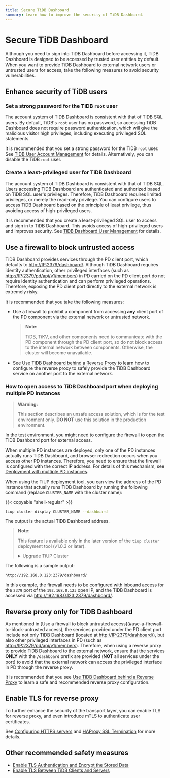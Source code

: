 ```yaml
---
title: Secure TiDB Dashboard
summary: Learn how to improve the security of TiDB Dashboard.
---
```


# Secure TiDB Dashboard

Although you need to sign into TiDB Dashboard before accessing it, TiDB Dashboard is designed to be accessed by trusted user entities by default. When you want to provide TiDB Dashboard to external network users or untrusted users for access, take the following measures to avoid security vulnerabilities.

## Enhance security of TiDB users

### Set a strong password for the TiDB `root` user

The account system of TiDB Dashboard is consistent with that of TiDB SQL users. By default, TiDB's `root` user has no password, so accessing TiDB Dashboard does not require password authentication, which will give the malicious visitor high privileges, including executing privileged SQL statements.

It is recommended that you set a strong password for the TiDB `root` user. See [TiDB User Account Management](/user-account-management.md) for details. Alternatively, you can disable the TiDB `root` user.

### Create a least-privileged user for TiDB Dashboard

The account system of TiDB Dashboard is consistent with that of TiDB SQL. Users accessing TiDB Dashboard are authenticated and authorized based on TiDB SQL user's privileges. Therefore, TiDB Dashboard requires limited privileges, or merely the read-only privilege. You can configure users to access TiDB Dashboard based on the principle of least privilege, thus avoiding access of high-privileged users.

It is recommended that you create a least-privileged SQL user to access and sign in to TiDB Dashboard. This avoids access of high-privileged users and improves security. See [TiDB Dashboard User Management](/dashboard/dashboard-user.md) for details.

## Use a firewall to block untrusted access

TiDB Dashboard provides services through the PD client port, which defaults to <http://IP:2379/dashboard/>. Although TiDB Dashboard requires identity authentication, other privileged interfaces (such as <http://IP:2379/pd/api/v1/members>) in PD carried on the PD client port do not require identity authentication and can perform privileged operations. Therefore, exposing the PD client port directly to the external network is extremely risky.

It is recommended that you take the following measures:

+ Use a firewall to prohibit a component from accessing **any** client port of the PD component via the external network or untrusted network.

    > **Note:**
    >
    > TiDB, TiKV, and other components need to communicate with the PD component through the PD client port, so do not block access to the internal network between components. Otherwise, the cluster will become unavailable.

+ See [Use TiDB Dashboard behind a Reverse Proxy](/dashboard/dashboard-ops-reverse-proxy.md) to learn how to configure the reverse proxy to safely provide the TiDB Dashboard service on another port to the external network.

### How to open access to TiDB Dashboard port when deploying multiple PD instances

> **Warning:**
>
> This section describes an unsafe access solution, which is for the test environment only. **DO NOT** use this solution in the production environment.

In the test environment, you might need to configure the firewall to open the TiDB Dashboard port for external access.

When multiple PD instances are deployed, only one of the PD instances actually runs TiDB Dashboard, and browser redirection occurs when you access other PD instances. Therefore, you need to ensure that the firewall is configured with the correct IP address. For details of this mechanism, see [Deployment with multiple PD instances](/dashboard/dashboard-ops-deploy.md#deployment-with-multiple-pd-instances).

When using the TiUP deployment tool, you can view the address of the PD instance that actually runs TiDB Dashboard by running the following command (replace `CLUSTER_NAME` with the cluster name):

{{< copyable "shell-regular" >}}

```bash
tiup cluster display CLUSTER_NAME --dashboard
```

The output is the actual TiDB Dashboard address.

> **Note:**
>
> This feature is available only in the later version of the `tiup cluster` deployment tool (v1.0.3 or later).
>
> <details>
> <summary>Upgrade TiUP Cluster</summary>
>
> {{< copyable "shell-regular" >}}
>
> ```bash
> tiup update --self
> tiup update cluster --force
> ```
>
> </details>

The following is a sample output:

```bash
http://192.168.0.123:2379/dashboard/
```

In this example, the firewall needs to be configured with inbound access for the `2379` port of the `192.168.0.123` open IP, and the TiDB Dashboard is accessed via <http://192.168.0.123:2379/dashboard/>.

## Reverse proxy only for TiDB Dashboard

As mentioned in [Use a firewall to block untrusted access](#use-a-firewall-to-block-untrusted access), the services provided under the PD client port include not only TiDB Dashboard (located at <http://IP:2379/dashboard/>), but also other privileged interfaces in PD (such as <http://IP:2379/pd/api/v1/members>). Therefore, when using a reverse proxy to provide TiDB Dashboard to the external network, ensure that the services **ONLY** with the `/dashboard` prefix are provided (**NOT** all services under the port) to avoid that the external network can access the privileged interface in PD through the reverse proxy.

It is recommended that you see [Use TiDB Dashboard behind a Reverse Proxy](/dashboard/dashboard-ops-reverse-proxy.md) to learn a safe and recommended reverse proxy configuration.

## Enable TLS for reverse proxy

To further enhance the security of the transport layer, you can enable TLS for reverse proxy, and even introduce mTLS to authenticate user certificates.

See [Configuring HTTPS servers](http://nginx.org/en/docs/http/configuring_https_servers.html) and [HAProxy SSL Termination](https://www.haproxy.com/blog/haproxy-ssl-termination/) for more details.

## Other recommended safety measures

- [Enable TLS Authentication and Encrypt the Stored Data](/enable-tls-between-components.md)
- [Enable TLS Between TiDB Clients and Servers](/enable-tls-between-clients-and-servers.md)
